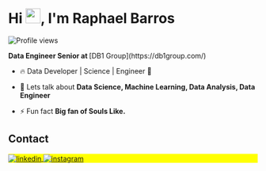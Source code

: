 <h1 align="left">Hi <img src="https://raw.githubusercontent.com/kaueMarques/kaueMarques/master/hi.gif" height="30px">, I'm Raphael Barros</h1>
<p align="left"> <img src="https://komarev.com/ghpvc/?username=raphaph&color=blue" alt="Profile views" /> </p>
<strong>Data Engineer Senior at </strong>[DB1 Group](https://db1group.com/)

- 🔥 Data Developer | Science | Engineer 🎲

- 💬 Lets talk about **Data Science, Machine Learning, Data Analysis, Data Engineer**

- ⚡ Fun fact **Big fan of Souls Like.**

## Contact

<p align="left" style="background:yellow">

<a href="https://www.linkedin.com/in/raphael-william-de-barros-789327137/" target="_blank">
  <img align="center" src="https://img.shields.io/badge/-raphaelbarros-05122A?style=flat&logo=linkedin" alt="linkedin"/>
</a>
<a href="https://www.instagram.com/raphawb/" target="_blank">
 <img align="center" src="https://img.shields.io/badge/-raphawb-05122A?style=flat&logo=instagram" alt="instagram"/>
</a>

</p>
